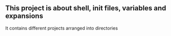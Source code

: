 ## This project is about shell, init files, variables and expansions

It contains different projects arranged into directories

> 

